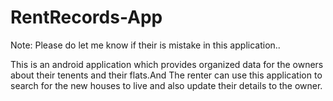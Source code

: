 # RentRecords-App
Note: Please do let me know if their is mistake in this application..

This is an android application which provides organized data for the owners about their tenents and their flats.And The renter can use this application to search for the 
new houses to live and also update their details to the owner.

